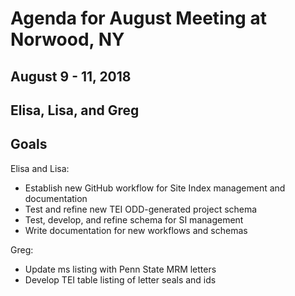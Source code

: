 # Agenda for August Meeting at Norwood, NY
## August 9 - 11, 2018
## Elisa, Lisa, and Greg

## Goals

Elisa and Lisa:

* Establish new GitHub workflow for Site Index management and documentation
* Test and refine new TEI ODD-generated project schema
* Test, develop, and refine schema for SI management
* Write documentation for new workflows and schemas

Greg:

* Update ms listing with Penn State MRM letters
* Develop TEI table listing of letter seals and ids






